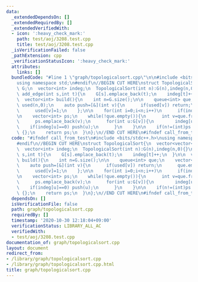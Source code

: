 ```yaml
---
data:
  _extendedDependsOn: []
  _extendedRequiredBy: []
  _extendedVerifiedWith:
  - icon: ':heavy_check_mark:'
    path: test/aoj/3208.test.cpp
    title: test/aoj/3208.test.cpp
  _isVerificationFailed: false
  _pathExtension: cpp
  _verificationStatusIcon: ':heavy_check_mark:'
  attributes:
    links: []
  bundledCode: "#line 1 \"graph/topologicalsort.cpp\"\n\n#include <bits/stdc++.h>\n\
    using namespace std;\n#endif\n//BEGIN CUT HERE\nstruct TopologicalSort{\n  vector<vector<int>>\
    \ G;\n  vector<int> indeg;\n  TopologicalSort(int n):G(n),indeg(n,0){}\n\n  void\
    \ add_edge(int s,int t){\n    G[s].emplace_back(t);\n    indeg[t]++;\n  }\n\n\
    \  vector<int> build(){\n    int n=G.size();\n\n    queue<int> que;\n    vector<int>\
    \ used(n,0);\n    auto push=[&](int v){\n      if(used[v]) return;\n      que.emplace(v);\n\
    \      used[v]=1;\n    };\n\n    for(int i=0;i<n;i++)\n      if(indeg[i]==0) push(i);\n\
    \n    vector<int> ps;\n    while(!que.empty()){\n      int v=que.front();que.pop();\n\
    \      ps.emplace_back(v);\n      for(int u:G[v]){\n        indeg[u]--;\n    \
    \    if(indeg[u]==0) push(u);\n      }\n    }\n\n    if(n!=(int)ps.size()) return\
    \ {};\n    return ps;\n  }\n};\n//END CUT HERE\n#ifndef call_from_test\n#endif\n"
  code: "#ifndef call_from_test\n#include <bits/stdc++.h>\nusing namespace std;\n\
    #endif\n//BEGIN CUT HERE\nstruct TopologicalSort{\n  vector<vector<int>> G;\n\
    \  vector<int> indeg;\n  TopologicalSort(int n):G(n),indeg(n,0){}\n\n  void add_edge(int\
    \ s,int t){\n    G[s].emplace_back(t);\n    indeg[t]++;\n  }\n\n  vector<int>\
    \ build(){\n    int n=G.size();\n\n    queue<int> que;\n    vector<int> used(n,0);\n\
    \    auto push=[&](int v){\n      if(used[v]) return;\n      que.emplace(v);\n\
    \      used[v]=1;\n    };\n\n    for(int i=0;i<n;i++)\n      if(indeg[i]==0) push(i);\n\
    \n    vector<int> ps;\n    while(!que.empty()){\n      int v=que.front();que.pop();\n\
    \      ps.emplace_back(v);\n      for(int u:G[v]){\n        indeg[u]--;\n    \
    \    if(indeg[u]==0) push(u);\n      }\n    }\n\n    if(n!=(int)ps.size()) return\
    \ {};\n    return ps;\n  }\n};\n//END CUT HERE\n#ifndef call_from_test\n#endif\n"
  dependsOn: []
  isVerificationFile: false
  path: graph/topologicalsort.cpp
  requiredBy: []
  timestamp: '2020-10-30 12:18:04+09:00'
  verificationStatus: LIBRARY_ALL_AC
  verifiedWith:
  - test/aoj/3208.test.cpp
documentation_of: graph/topologicalsort.cpp
layout: document
redirect_from:
- /library/graph/topologicalsort.cpp
- /library/graph/topologicalsort.cpp.html
title: graph/topologicalsort.cpp
---
```

